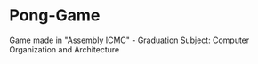 # Pong-Game
Game made in "Assembly ICMC" - Graduation Subject: Computer Organization and Architecture
